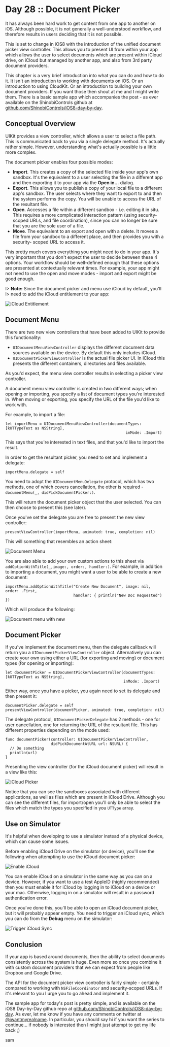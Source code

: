 # Day 28 :: Document Picker

It has always been hard work to get content from one app to another on iOS.
Although possible, it is not generally a well-understood workflow, and therefore
results in users deciding that it is not possible.

This is set to change in iOS8 with the introduction of the unified document
picker view controller. This allows you to present UI from within your app which
allows the user to select documents which are present within iCloud drive, on
iCloud but managed by another app, and also from 3rd party document providers.

This chapter is a very brief introduction into what you can do and how to do it.
It isn't an introduction to working with documents on iOS. Or an introduction to
using CloudKit. Or an introduction to building your own document providers. If
you want those then shout at me and I might write them. There is a basic sample
app which accompanies the post - as ever available on the ShinobiControls github
at [github.com/ShinobiControls/iOS8-day-by-day](https://github.com/iOS8-day-by-day).


## Conceptual Overview

UIKit provides a view controller, which allows a user to select a file path.
This is communicated back to you via a single delegate method. It's actually
rather simple. However, understanding what's actually possible is a little more
complex.

The document picker enables four possible modes:

- __Import__. This creates a copy of the selected file inside your app's own
sandbox. It's the equivalent to a user selecting the file in a different app and
then exporting it to your app via the __Open in...__ dialog.
- __Export__. This allows you to publish a copy of your local file to a
different app's sandbox. The user selects where they want to export to and then
the system performs the copy. You will be unable to access the URL of the
resultant file.
- __Open__. Accesses a file within a different sandbox - i.e. editing it in
situ. This requires a more complicated interaction pattern (using security-
scoped URLs, and file coordination), since you can no longer be sure that you
are the sole user of a file.
- __Move__. The equivalent to an export and open with a delete. It moves a file
from your sandbox to a different place, and then provides you with a security-
scoped URL to access it.

This pretty much covers everything you might need to do in your app. It's very
important that you don't expect the user to decide between these 4 options. Your
workflow should be well-defined enough that these options are presented at
contextually relevant times. For example, your app might not need to use the
open and move modes - import and export might be good enough.

I> __Note:__ Since the document picker and menu use iCloud by default, you'll
I> need to add the iCloud entitlement to your app:

![iCloud Entitlement](images/28/icloud_entitlement.png)

## Document Menu

There are two new view controllers that have been added to UIKit to provide this
functionality:

- `UIDocumentMenuViewController` displays the different document data sources
available on the device. By default this only includes iCloud.
- `UIDocumentPickerViewController` is the actual file picker UI. In iCloud this
presents the different containers, directories and files available.

As you'd expect, the menu view controller results in selecting a picker view
controller.

A document menu view controller is created in two different ways; when opening
or importing, you specify a list of document types you're interested in. When
moving or exporting, you specify the URL of the file you'd like to work with.

For example, to import a file:

    let importMenu = UIDocumentMenuViewController(documentTypes: [kUTTypeText as NSString],
                                                         inMode: .Import)

This says that you're interested in text files, and that you'd like to import
the result.

In order to get the resultant picker, you need to set and implement a delegate:

    importMenu.delegate = self

You need to adopt the `UIDocumentMenuDelegate` protocol, which has two methods,
one of which covers cancellation, the other is required -
`documentMenu(_, didPickDocumentPicker:)`.

This will return the document picker object that the user selected. You can then
choose to present this (see later).

Once you've set the delegate you are free to present the new view controller:

    presentViewController(importMenu, animated: true, completion: nil)

This will something that resembles an action sheet:

![Document Menu](images/28/document_menu.png)

You are also able to add your own custom actions to this sheet via 
`addOptionWithTitle(_,image:, order:, handler:)`. For example, in addition to
importing a document, you might want a user to be able to create a new document:

    importMenu.addOptionWithTitle("Create New Document", image: nil, order: .First,
                                  handler: { println("New Doc Requested") })

Which will produce the following:

![Document menu with new](images/28/document_menu_with_new.png)

## Document Picker

If you've implement the document menu, then the delegate callback will return
you a `UIDocumentPickerViewController` object. Alternatively you can create your
own using either a URL (for exporting and moving) or document types (for opening
or importing):

    let documentPicker = UIDocumentPickerViewController(documentTypes: [kUTTypeText as NSString],
                                                        inMode: .Import)

Either way, once you have a picker, you again need to set its delegate and then
present it:

    documentPicker.delegate = self
    presentViewController(documentPicker, animated: true, completion: nil)

The delegate protocol, `UIDocumentPickerDelegate` has 2 methods - one for user
cancellation, one for returning the URL of the resultant file. This has
different properties depending on the mode used:

    func documentPicker(controller: UIDocumentPickerViewController,
                        didPickDocumentAtURL url: NSURL) {
      // Do something
      println(url)
    }

Presenting the view controller (for the iCloud document picker) will result in a
view like this:

![iCloud Picker](images/28/icloud_picker.png)

Notice that you can see the sandboxes associated with different applications, as
well as files which are present in iCloud Drive. Although you can see the
different files, for import/open you'll only be able to select the files which
match the types you specified in you `UTType` array.

## Use on Simulator

It's helpful when developing to use a simulator instead of a physical device,
which can cause some issues.

Before enabling iCloud Drive on the simulator (or device), you'll see the
following when attempting to use the iCloud document picker:

![Enable iCloud](images/28/enable_icloud.png)

You can enable iCloud on a simulator in the same way as you can on a device.
However, if you want to use a test AppleID (highly recommended) then you
_must_ enable it for iCloud by logging in to iCloud on a device or your mac.
Otherwise, logging in on a simulator will result in a password authentication
error.

Once you've done this, you'll be able to open an iCloud document picker, but it
will probably appear empty. You need to trigger an iCloud sync, which you can do
from the __Debug__ menu on the simulator:

![Trigger iCloud Sync](images/28/trigger_icloud_sync.png)

## Conclusion

If your app is based around documents, then the ability to select documents
consistently across the system is huge. Even more so once you combine it with
custom document providers that we can expect from people like Dropbox and Google
Drive.

The API for the document picker view controller is fairly simple - certainly
compared to working with `NSFileCoordinator` and security-scoped URLs. If it's
relevant to you I urge you to go ahead and implement it.

The sample app for today's post is pretty simple, and is available on the
iOS8 Day-by-Day github repo at 
[github.com/ShinobiControls/iOS8-day-by-day](https://github.com/iOS8-day-by-day).
As ever, let me know if you have any comments on twitter at
[@iwantmyrealname](https://twitter.com/iwantmyrealname). In particular, you
should say hi if you want the series to continue... if nobody is interested then
I might just attempt to get my life back ;)


sam

